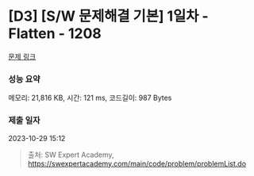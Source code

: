 # [D3] [S/W 문제해결 기본] 1일차 - Flatten - 1208 

[문제 링크](https://swexpertacademy.com/main/code/problem/problemDetail.do?contestProbId=AV139KOaABgCFAYh) 

### 성능 요약

메모리: 21,816 KB, 시간: 121 ms, 코드길이: 987 Bytes

### 제출 일자

2023-10-29 15:12



> 출처: SW Expert Academy, https://swexpertacademy.com/main/code/problem/problemList.do